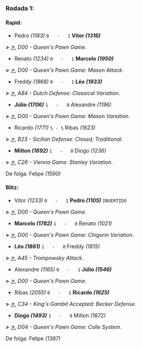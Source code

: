 ### Rodada 1:

#### Rapid:

* Pedro *(1183)* `0   -   1` **Vitor *(1316)*** 

**>** [↗](https://www.lichess.org/V2sxuQDq), *D00 - Queen's Pawn Game*.
* Renato *(1234)* `0   -   1` **Marcelo *(1950)*** 

**>** [↗](https://www.lichess.org/88IwjQLc), *D00 - Queen's Pawn Game: Mason Attack*.
* Freddy *(1868)* `0   -   1` **Léo *(1933)*** 

**>** [↗](https://www.lichess.org/jErAgptw), *A84 - Dutch Defense: Classical Variation*.
* **Júlio *(1706)*** `1   -   0` Alexandre *(1196)* 

**>** [↗](https://www.lichess.org/SMPemRrp), *D00 - Queen's Pawn Game: Mason Variation*.
* Ricardo *(1771)* `½ - ½` Ribas *(1623)* 

**>** [↗](https://www.lichess.org/LTYw2mFX), *B23 - Sicilian Defense: Closed, Traditional*.
* **Milton *(1892)*** `1   -   0` Diogo *(1236)* 

**>** [↗](https://www.lichess.org/Q7BaIb8v), *C26 - Vienna Game: Stanley Variation*.

De folga: Felipe *(1590)*

#### Blitz:

* Vitor *(1233)* `0   -   1` **Pedro *(1105)*** `INVERTIDO`

**>** [↗](https://www.lichess.org/Z4XgGxLN), *D00 - Queen's Pawn Game*.
* **Marcelo *(1782)*** `1   -   0` Renato *(1021)* 

**>** [↗](https://www.lichess.org/9SCbnWsf), *D00 - Queen's Pawn Game: Chigorin Variation*.
* **Léo *(1861)*** `1   -   0` Freddy *(1815)* 

**>** [↗](https://www.lichess.org/EdwQe0e0), *A45 - Trompowsky Attack*.
* Alexandre *(1165)* `0   -   1` **Júlio *(1546)*** 

**>** [↗](https://www.lichess.org/r9QMmITh), *D00 - Queen's Pawn Game*.
* Ribas *(2055)* `0   -   1` **Ricardo *(1625)*** 

**>** [↗](https://www.lichess.org/ocUpBa5T), *C34 - King's Gambit Accepted: Becker Defense*.
* **Diogo *(1493)*** `1   -   0` Milton *(1672)* 

**>** [↗](https://www.lichess.org/9E2gILyV), *D04 - Queen's Pawn Game: Colle System*.

De folga: Felipe *(1387)*

